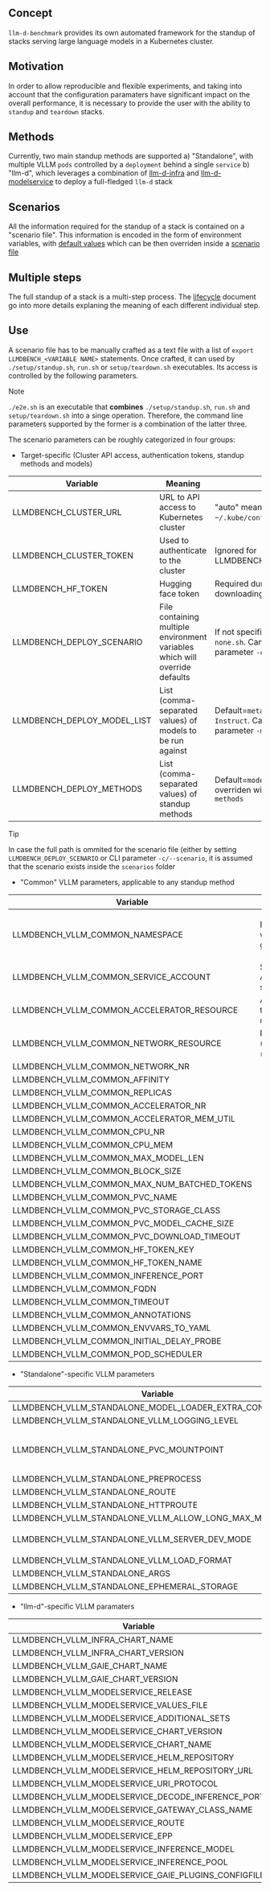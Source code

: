 ## Concept
`llm-d-benchmark` provides its own automated framework for the standup of stacks serving large language models in a Kubernetes cluster.

## Motivation
In order to allow reproducible and flexible experiments, and taking into account that the configuration paramaters have significant impact on the overall performance, it is necessary to provide the user with the ability to `standup` and `teardown` stacks.

## Methods
Currently, two main standup methods are supported
a) "Standalone", with multiple VLLM `pods` controlled by a `deployment` behind a single `service`
b) "llm-d", which leverages a combination of [llm-d-infra](https://github.com/llm-d-incubation/llm-d-infra.git) and [llm-d-modelservice](https://github.com/llm-d/llm-d-model-service.git) to deploy a full-fledged `llm-d` stack

## Scenarios
All the information required for the standup of a stack is contained on a "scenario file". This information is encoded in the form of environment variables, with [default values](../setup/env.sh) which can be then overriden inside a [scenario file](../scenarios)


## Multiple steps
The full standup of a stack is a multi-step process. The [lifecycle](lifecycle.md) document go into more details explaning the meaning of each different individual step.

## Use
A scenario file has to be manually crafted as a text file with a list of `export LLMDBENCH_<VARIABLE NAME>` statements. Once crafted, it can used by `./setup/standup.sh`, `run.sh` or `setup/teardown.sh` executables. Its access is controlled by the following parameters.

> [!NOTE]
> `./e2e.sh` is an executable that **combines** `./setup/standup.sh`, `run.sh` and `setup/teardown.sh` into a singe operation. Therefore, the command line parameters supported by the former is a combination of the latter three.

The scenario parameters can be roughly categorized in four groups:
- Target-specific (Cluster API access, authentication tokens, standup methods and models)

| Variable                                     | Meaning                                        | Note                                                  |
| -------------------------------------------- | ---------------------------------------------- | ----------------------------------------------------- |
| LLMDBENCH_CLUSTER_URL                        | URL to API access to Kubernetes cluster        | "auto" means "current" (e.g. `~/.kube/config`) is used|
| LLMDBENCH_CLUSTER_TOKEN                      | Used to authenticate to the cluster            | Ignored for LLMDBENCH_CLUSTER_URL="auto"              |
| LLMDBENCH_HF_TOKEN                           | Hugging face token                             | Required during standup for model downloading         |
| LLMDBENCH_DEPLOY_SCENARIO                    | File containing multiple environment variables which will override defaults | If not specified, defaults to (empty) `none.sh`. Can be overriden with CLI parameter `-c/--scenario` |
| LLMDBENCH_DEPLOY_MODEL_LIST                  | List (comma-separated values) of models to be run against | Default=`meta-llama/Llama-3.2-1B-Instruct`. Can be overriden with CLI parameter `-m/--models` |
| LLMDBENCH_DEPLOY_METHODS                       | List (comma-separated values) of standup methods | Default=`modelservice`. Can be overriden with CLI parameter `-t/--methods` |

> [!TIP]
> In case the full path is ommited for the scenario file (either by setting `LLMDBENCH_DEPLOY_SCENARIO` or CLI parameter `-c/--scenario`, it is assumed that the scenario exists inside the `scenarios` folder

- "Common" VLLM parameters, applicable to any standup method

| Variable                                     | Meaning                                    | Note                                                      |
| -------------------------------------------- | ------------------------------------------ | --------------------------------------------------------- |
| LLMDBENCH_VLLM_COMMON_NAMESPACE              | Namespace where stack gets stood up        | Default=`llmdbench`. Can be overriden with CLI parameter `-p/--namespace`       |
| LLMDBENCH_VLLM_COMMON_SERVICE_ACCOUNT        | Service Account for stack                  |                                                           |
| LLMDBENCH_VLLM_COMMON_ACCELERATOR_RESOURCE   | Accelerator type (e.g., `nvidia.com/gpu`)  | "auto" means, will query the cluster to discover          |
| LLMDBENCH_VLLM_COMMON_NETWORK_RESOURCE       | Network type (e.g., `rdma/roce_gdr`)       |                                                           |
| LLMDBENCH_VLLM_COMMON_NETWORK_NR             |                                            |                                                           |
| LLMDBENCH_VLLM_COMMON_AFFINITY               |                                            |                                                           |
| LLMDBENCH_VLLM_COMMON_REPLICAS               |                                            |                                                           |
| LLMDBENCH_VLLM_COMMON_ACCELERATOR_NR         |                                            |                                                           |
| LLMDBENCH_VLLM_COMMON_ACCELERATOR_MEM_UTIL   |                                            |                                                           |
| LLMDBENCH_VLLM_COMMON_CPU_NR                 |                                            |                                                           |
| LLMDBENCH_VLLM_COMMON_CPU_MEM                |                                            |                                                           |
| LLMDBENCH_VLLM_COMMON_MAX_MODEL_LEN          |                                            |                                                           |
| LLMDBENCH_VLLM_COMMON_BLOCK_SIZE             |                                            |                                                           |
| LLMDBENCH_VLLM_COMMON_MAX_NUM_BATCHED_TOKENS |                                            |                                                           |
| LLMDBENCH_VLLM_COMMON_PVC_NAME               |                                            |                                                           |
| LLMDBENCH_VLLM_COMMON_PVC_STORAGE_CLASS      |                                            |                                                           |
| LLMDBENCH_VLLM_COMMON_PVC_MODEL_CACHE_SIZE   |                                            |                                                           |
| LLMDBENCH_VLLM_COMMON_PVC_DOWNLOAD_TIMEOUT   |                                            |                                                           |
| LLMDBENCH_VLLM_COMMON_HF_TOKEN_KEY           |                                            |                                                           |
| LLMDBENCH_VLLM_COMMON_HF_TOKEN_NAME          |                                            |                                                           |
| LLMDBENCH_VLLM_COMMON_INFERENCE_PORT         |                                            |                                                           |
| LLMDBENCH_VLLM_COMMON_FQDN                   |                                            |                                                           |
| LLMDBENCH_VLLM_COMMON_TIMEOUT                |                                            |                                                           |
| LLMDBENCH_VLLM_COMMON_ANNOTATIONS            |                                            |                                                           |
| LLMDBENCH_VLLM_COMMON_ENVVARS_TO_YAML        |                                            |                                                           |
| LLMDBENCH_VLLM_COMMON_INITIAL_DELAY_PROBE    |                                            |                                                           |
| LLMDBENCH_VLLM_COMMON_POD_SCHEDULER          |                                            |                                                           |

- "Standalone"-specific VLLM parameters

| Variable                                                | Meaning                                    | Note                                           |
| ------------------------------------------------------- | ------------------------------------------ | ---------------------------------------------- |
| LLMDBENCH_VLLM_STANDALONE_MODEL_LOADER_EXTRA_CONFIG     |                                            |                                                |
| LLMDBENCH_VLLM_STANDALONE_VLLM_LOGGING_LEVEL            |                                            |  e.g., `DEBUG, INFO, WARNING`                                              |
| LLMDBENCH_VLLM_STANDALONE_PVC_MOUNTPOINT                |                                            |  e.g., `source /setup/preprocess/standalone-preprocess.sh ; /setup/preprocess/standalone-preprocess.py`                                              |
| LLMDBENCH_VLLM_STANDALONE_PREPROCESS                    |                                            |                                                |
| LLMDBENCH_VLLM_STANDALONE_ROUTE                         |                                            |                                                |
| LLMDBENCH_VLLM_STANDALONE_HTTPROUTE                     |                                            |                                                |
| LLMDBENCH_VLLM_STANDALONE_VLLM_ALLOW_LONG_MAX_MODEL_LEN |                                            |                                                |
| LLMDBENCH_VLLM_STANDALONE_VLLM_SERVER_DEV_MODE          |                                            |  e.g., `safetensors, tensorizer, runai_streamer, fastsafetensors` |
| LLMDBENCH_VLLM_STANDALONE_VLLM_LOAD_FORMAT              |                                            |                                                |
| LLMDBENCH_VLLM_STANDALONE_ARGS                          |                                            |                                                |
| LLMDBENCH_VLLM_STANDALONE_EPHEMERAL_STORAGE             |                                            |                                                |

- "llm-d"-specific VLLM paramaters

| Variable                                          | Meaning                                         | Note                                            |
| ------------------------------------------------- | ----------------------------------------------- | ----------------------------------------------- |
| LLMDBENCH_VLLM_INFRA_CHART_NAME                   |                                                 |                                                 |
| LLMDBENCH_VLLM_INFRA_CHART_VERSION                |                                                 |                                                 |
| LLMDBENCH_VLLM_GAIE_CHART_NAME                    |                                                 |                                                 |
| LLMDBENCH_VLLM_GAIE_CHART_VERSION                 |                                                 |                                                 |
| LLMDBENCH_VLLM_MODELSERVICE_RELEASE               |                                                 |                                                 |
| LLMDBENCH_VLLM_MODELSERVICE_VALUES_FILE           |                                                 |                                                 |
| LLMDBENCH_VLLM_MODELSERVICE_ADDITIONAL_SETS       |                                                 |                                                 |
| LLMDBENCH_VLLM_MODELSERVICE_CHART_VERSION         |                                                 |                                                 |
| LLMDBENCH_VLLM_MODELSERVICE_CHART_NAME            |                                                 |                                                 |
| LLMDBENCH_VLLM_MODELSERVICE_HELM_REPOSITORY       |                                                 |                                                 |
| LLMDBENCH_VLLM_MODELSERVICE_HELM_REPOSITORY_URL   |                                                 |                                                 |
| LLMDBENCH_VLLM_MODELSERVICE_URI_PROTOCOL          |                                                 |                                                 |
| LLMDBENCH_VLLM_MODELSERVICE_DECODE_INFERENCE_PORT |                                                 |                                                 |
| LLMDBENCH_VLLM_MODELSERVICE_GATEWAY_CLASS_NAME    |                                                 |                                                 |
| LLMDBENCH_VLLM_MODELSERVICE_ROUTE                 |                                                 |                                                 |
| LLMDBENCH_VLLM_MODELSERVICE_EPP                   |                                                 |                                                 |
| LLMDBENCH_VLLM_MODELSERVICE_INFERENCE_MODEL       |                                                 |                                                 |
| LLMDBENCH_VLLM_MODELSERVICE_INFERENCE_POOL        |                                                 |                                                 |
| LLMDBENCH_VLLM_MODELSERVICE_GAIE_PLUGINS_CONFIGFILE |                                                 |                                                 |
